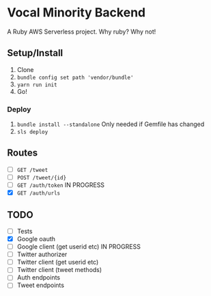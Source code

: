 # Vocal Minority Backend

A Ruby AWS Serverless project. Why ruby? Why not!

## Setup/Install

1. Clone
2. `bundle config set path 'vendor/bundle'`
3. `yarn run init`
4. Go!

### Deploy

1. `bundle install --standalone` Only needed if Gemfile has changed
2. `sls deploy`

## Routes

- [ ] `GET /tweet`
- [ ] `POST /tweet/{id}`
- [ ] `GET /auth/token` IN PROGRESS
- [x] `GET /auth/urls`

## TODO

- [ ] Tests
- [x] Google oauth
- [ ] Google client (get userid etc) IN PROGRESS
- [ ] Twitter authorizer
- [ ] Twitter client (get userid etc)
- [ ] Twitter client (tweet methods)
- [ ] Auth endpoints
- [ ] Tweet endpoints
